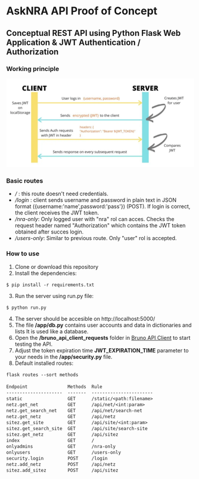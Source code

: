 # AskNRA API Proof of Concept
## Conceptual REST API using Python Flask Web Application & JWT Authentication / Authorization

### Working principle
![working principle pic](picz/working_principle.png)

### Basic routes
* */* : this route doesn't need credentials.
* */login* : client sends username and password in plain text in JSON format ({username:'name',password:'pass'}) (POST). If login is correct, the client receives the JWT token.
* */nra-only*: Only logged user with "nra" rol can acces. Checks the request header named "Authorization" which contains the JWT token obtained after succes login.
* */users-only*: Similar to previous route. Only "user" rol is accepted.

### How to use
1. Clone or download this repository
2. Install the dependencies:
```
$ pip install -r requirements.txt
```
3. Run the server using run.py file:
```
$ python run.py
```
4. The server should be accesible on http://localhost:5000/ 
5. The file **/app/db.py** contains user accounts and data in dictionaries and lists It is used like a database.
6. Open the **/bruno_api_client_requests** folder in [Bruno API Client](https://www.usebruno.com/) to start testing the API.
7. Adjust the token expiration time **JWT_EXPIRATION_TIME** parameter to your needs in the **/app/security.py** file.
8. Default installed routes:
```
flask routes --sort methods

Endpoint               Methods  Rule                   
---------------------  -------  -----------------------
static                 GET      /static/<path:filename>
netz.get_net           GET      /api/net/<int:param>   
netz.get_search_net    GET      /api/net/search-net    
netz.get_netz          GET      /api/netz              
sitez.get_site         GET      /api/site/<int:param>  
sitez.get_search_site  GET      /api/site/search-site  
sitez.get_netz         GET      /api/sitez             
index                  GET      /                      
onlyadmins             GET      /nra-only              
onlyusers              GET      /users-only            
security.login         POST     /login                 
netz.add_netz          POST     /api/netz              
sitez.add_sitez        POST     /api/sitez  
```